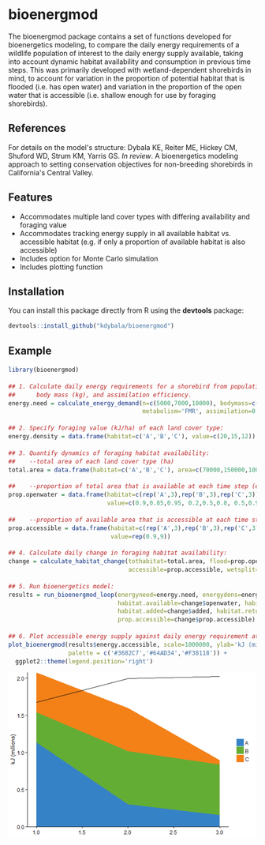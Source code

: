 <!-- README.md is generated from README.Rmd. Please edit that file -->
bioenergmod
===========

The bioenergmod package contains a set of functions developed for bioenergetics modeling, to compare the daily energy requirements of a wildlife population of interest to the daily energy supply available, taking into account dynamic habitat availability and consumption in previous time steps. This was primarily developed with wetland-dependent shorebirds in mind, to account for variation in the proportion of potential habitat that is flooded (i.e. has open water) and variation in the proportion of the open water that is accessible (i.e. shallow enough for use by foraging shorebirds).

References
----------

For details on the model's structure:
Dybala KE, Reiter ME, Hickey CM, Shuford WD, Strum KM, Yarris GS. <i>In review</i>. A bioenergetics modeling approach to setting conservation objectives for non-breeding shorebirds in California's Central Valley.

Features
--------

-   Accommodates multiple land cover types with differing availability and foraging value
-   Accommodates tracking energy supply in all available habitat vs. accessible habitat (e.g. if only a proportion of available habitat is also accessible)
-   Includes option for Monte Carlo simulation
-   Includes plotting function

Installation
------------

You can install this package directly from R using the **devtools** package:

``` r
devtools::install_github("kdybala/bioenergmod")
```

Example
-------

``` r
library(bioenergmod)

## 1. Calculate daily energy requirements for a shorebird from population size (n), average individual 
##      body mass (kg), and assimilation efficiency.
energy.need = calculate_energy_demand(n=c(5000,7000,10000), bodymass=c(0.1,0.08,0.05), 
                                      metabolism='FMR', assimilation=0.73, plot=FALSE)

## 2. Specify foraging value (kJ/ha) of each land cover type:
energy.density = data.frame(habitat=c('A','B','C'), value=c(20,15,12))

## 3. Quantify dynamics of foraging habitat availability:
##    --total area of each land cover type (ha)
total.area = data.frame(habitat=c('A','B','C'), area=c(70000,150000,100000))

##    --proportion of total area that is available at each time step (e.g., flooded)
prop.openwater = data.frame(habitat=c(rep('A',3),rep('B',3),rep('C',3)), yday=rep(c(1:3),3), 
                            value=c(0.9,0.85,0.95, 0.2,0.5,0.8, 0.5,0.9,0.7))

##    --proportion of available area that is accessible at each time step (e.g. suitable depth)
prop.accessible = data.frame(habitat=c(rep('A',3),rep('B',3),rep('C',3)), yday=rep(c(1:3),3), 
                             value=rep(0.9,9))

## 4. Calculate daily change in foraging habitat availability:
change = calculate_habitat_change(tothabitat=total.area, flood=prop.openwater, time='yday', value='value', 
                                  accessible=prop.accessible, wetsplit=F)

## 5. Run bioenergetics model:
results = run_bioenergmod_loop(energyneed=energy.need, energydens=energy.density, 
                               habitat.available=change$openwater, habitat.accessible=change$accessible,
                               habitat.added=change$added, habitat.returned=change$returned,
                               prop.accessible=change$prop.accessible)

## 6. Plot accessible energy supply against daily energy requirement at each time step:
plot_bioenergmod(results$energy.accessible, scale=1000000, ylab='kJ (millions)', der=energy.need,
                 palette = c('#3682C7','#64AD34','#F38118')) +
  ggplot2::theme(legend.position='right')
```

![](README-Example-1.png)
